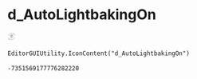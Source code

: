 # d_AutoLightbakingOn
![](/img/d_AutoLightbakingOn.png)

``` CSharp
EditorGUIUtility.IconContent("d_AutoLightbakingOn")
```
```
-7351569177776282220
```
